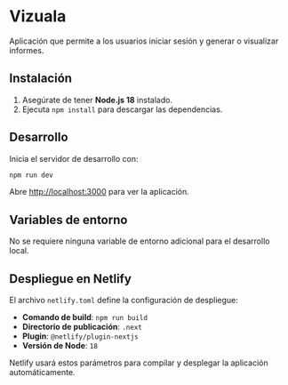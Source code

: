 # Vizuala

Aplicación que permite a los usuarios iniciar sesión y generar o visualizar informes.

## Instalación

1. Asegúrate de tener **Node.js 18** instalado.
2. Ejecuta `npm install` para descargar las dependencias.

## Desarrollo

Inicia el servidor de desarrollo con:

```bash
npm run dev
```

Abre [http://localhost:3000](http://localhost:3000) para ver la aplicación.

## Variables de entorno

No se requiere ninguna variable de entorno adicional para el desarrollo local.

## Despliegue en Netlify

El archivo `netlify.toml` define la configuración de despliegue:

- **Comando de build**: `npm run build`
- **Directorio de publicación**: `.next`
- **Plugin**: `@netlify/plugin-nextjs`
- **Versión de Node**: `18`

Netlify usará estos parámetros para compilar y desplegar la aplicación automáticamente.
